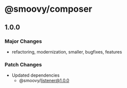 # @smoovy/composer

## 1.0.0

### Major Changes

- refactoring, modernization, smaller, bugfixes, features

### Patch Changes

- Updated dependencies
  - @smoovy/listener@1.0.0
